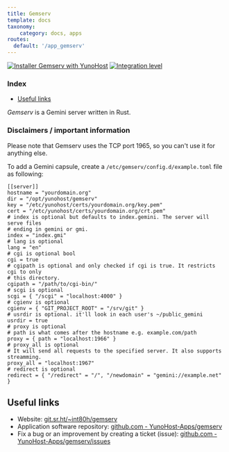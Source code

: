 ```yaml
---
title: Gemserv
template: docs
taxonomy:
    category: docs, apps
routes:
  default: '/app_gemserv'
---
```


[![Installer Gemserv with YunoHost](https://install-app.yunohost.org/install-with-yunohost.svg)](https://install-app.yunohost.org/?app=gemserv) [![Integration level](https://dash.yunohost.org/integration/gemserv.svg)](https://dash.yunohost.org/appci/app/gemserv)

### Index

- [Useful links](#useful-links)

*Gemserv* is a Gemini server written in Rust.

### Disclaimers / important information

Please note that Gemserv uses the TCP port 1965, so you can't use it for anything else.

To add a Gemini capsule, create a `/etc/gemserv/config.d/example.toml` file as following:

```
[[server]]
hostname = "yourdomain.org"
dir = "/opt/yunohost/gemserv"
key = "/etc/yunohost/certs/yourdomain.org/key.pem"
cert = "/etc/yunohost/certs/yourdomain.org/crt.pem"
# index is optional but defaults to index.gemini. The server will serve files
# ending in gemini or gmi.
index = "index.gmi"
# lang is optional
lang = "en"
# cgi is optional bool
cgi = true
# cgipath is optional and only checked if cgi is true. It restricts cgi to only
# this directory.
cgipath = "/path/to/cgi-bin/"
# scgi is optional
scgi = { "/scgi" = "localhost:4000" }
# cgienv is optional
cgienv = { "GIT_PROJECT_ROOT" = "/srv/git" }
# usrdir is optional. it'll look in each user's ~/public_gemini
usrdir = true
# proxy is optional
# path is what comes after the hostname e.g. example.com/path
proxy = { path = "localhost:1966" }
# proxy_all is optional
# It will send all requests to the specified server. It also supports streamming.
proxy_all = "localhost:1967"
# redirect is optional
redirect = { "/redirect" = "/", "/newdomain" = "gemini://example.net" }
```

## Useful links

+ Website: [git.sr.ht/~int80h/gemserv](https://git.sr.ht/~int80h/gemserv)
+ Application software repository: [github.com - YunoHost-Apps/gemserv](https://github.com/YunoHost-Apps/gemserv_ynh)
+ Fix a bug or an improvement by creating a ticket (issue): [github.com - YunoHost-Apps/gemserv/issues](https://github.com/YunoHost-Apps/gemserv_ynh/issues)
